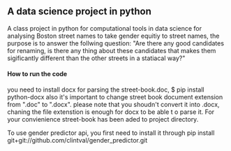 ## A data science project in python 

A class  project in python for computational tools in data science for analysing Boston street names to take gender equitiy to street names, the purpose is to answer the follwing question: 
"Are there any good candidates for renaming, is there any thing about these candidates that makes them sigificantly different than the other streets in a statiacal way?"

#### How to run the code
you need to install docx for parsing the street-book.doc,
$ pip install python-docx
also it's important to change street book document extension from ".doc" to ".docx". please note that you shoudn't convert it into .docx, chaning the file extenstion is enough for docx to be able t o parse it.
For your convienience street-book has been aded to project directory. 

To use gender predictor api, you first need to install it through pip install git+git://github.com/clintval/gender_predictor.git
